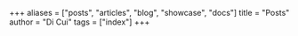 +++
aliases = ["posts", "articles", "blog", "showcase", "docs"]
title = "Posts"
author = "Di Cui"
tags = ["index"]
+++
